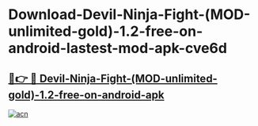 # Download-Devil-Ninja-Fight-(MOD-unlimited-gold)-1.2-free-on-android-lastest-mod-apk-cve6d

<h2><a href="https://apkcomod.com?title=Devil-Ninja-Fight-(MOD-unlimited-gold)-1.2-free-on-android">🔗👉 🔴 Devil-Ninja-Fight-(MOD-unlimited-gold)-1.2-free-on-android-apk </a></h2>

[![acn](https://github.com/user-attachments/assets/0f9c940e-d8b0-45ae-aac7-cd30a18b3e1c)](https://apkcomod.com?title=Devil-Ninja-Fight-(MOD-unlimited-gold)-1.2-free-on-android)
